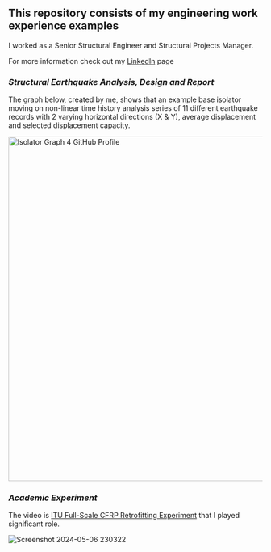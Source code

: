 ## This repository consists of my engineering work experience examples

I worked as a Senior Structural Engineer and Structural Projects Manager. 

For more information check out my [LinkedIn](https://www.linkedin.com/in/caglarustun/) page

### *Structural Earthquake Analysis, Design and Report*

The graph below, created by me, shows that an example base isolator moving on non-linear time history analysis series of 11 different earthquake records with 2 varying horizontal directions (X & Y), average displacement and selected displacement capacity.

<img width="682" alt="Isolator Graph 4 GitHub Profile" src="https://github.com/Chadlar/Engineering_Experience/assets/163336843/0e45e699-422a-4f6f-8131-fe70994f5a6e">


### *Academic Experiment*

The video is [ITU Full-Scale CFRP Retrofitting Experiment](https://www.youtube.com/watch?v=MuI9fNgvi2A) that I played significant role.

![Screenshot 2024-05-06 230322](https://github.com/Chadlar/Engineering_Experience/assets/163336843/cbc2a811-166d-4bce-a3d5-01b18d3608eb)

